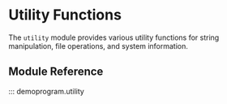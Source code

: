 # Utility Functions

The `utility` module provides various utility functions for string manipulation, file operations, and system information.

## Module Reference

::: demoprogram.utility 